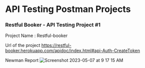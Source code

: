 # API Testing Postman Projects


### Restful Booker - API Testing Project #1
Project Name : Restful-booker

Url of the project
https://restful-booker.herokuapp.com/apidoc/index.html#api-Auth-CreateToken


Newman Report
![Screenshot 2023-05-07 at 9 17 15 AM](https://user-images.githubusercontent.com/1409610/236656735-290dd83a-cc32-45fc-8709-399ff4ed53d1.png)
